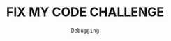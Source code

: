 <h1 align="center"><b>FIX MY CODE CHALLENGE</b></h1>
<div align="center"><code>Debugging</code></div>
